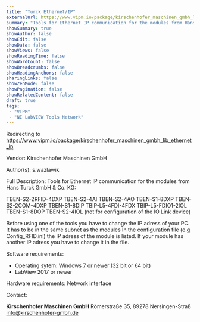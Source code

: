 ```yaml
---
title: "Turck Ethernet/IP"
externalUrl: https://www.vipm.io/package/kirschenhofer_maschinen_gmbh_lib_ethernet_ip
summary: "Tools for Ethernet IP communication for the modules from Hans Turck GmbH & Co."
showSummary: true
showAuthor: false
showEdit: false
showData: false
showViews: false
showReadingTime: false
showWordCount: false
showBreadcrumbs: false
showHeadingAnchors: false
sharingLinks: false
showZenMode: false
showPagination: false
showRelatedContent: false
draft: true
tags:
 - "VIPM"
 - "NI LabVIEW Tools Network"
---
```


Redirecting to https://www.vipm.io/package/kirschenhofer_maschinen_gmbh_lib_ethernet_ip

Vendor: Kirschenhofer Maschinen GmbH

Author(s): s.wazlawik
 
Full Description:
Tools for Ethernet IP communication for the modules from Hans Turck GmbH & Co. KG:

TBEN-S2-2RFID-4DXP
TBEN-S2-4AI
TBEN-S2-4AO
TBEN-S1-8DXP
TBEN-S2-2COM-4DXP
TBEN-S1-8DIP
TBIP-L5-4FDI-4FDX
TBIP-L5-FDIO1-2IOL
TBEN-S1-8DOP
TBEN-S2-4IOL (not for configuration of the IO Link device)

Before using one of the tools you have to change the IP adress of your PC. It has to be in the same subnet as the modules
In the configuration file (e.g Config_RFID.ini) the IP adress of the module is listed. If your module has another IP adress you have to change it in the file.

Software requirements:
- Operating sytem: Windows 7 or newer (32 bit or 64 bit)
- LabView 2017 or newer

Hardware  requirements:
Network interface

Contact:

**Kirschenhofer Maschinen GmbH**
Römerstraße 35, 89278 Nersingen-Straß
info@kirschenhofer-gmbh.de